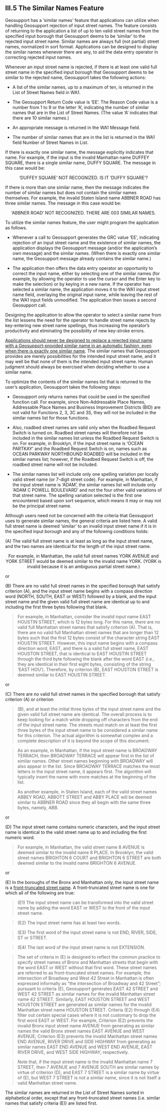 <h2>III.5 The Similar Names Feature</h2>

Geosupport has a ‘similar names’ feature that applications can utilize when handling Geosupport rejection of input street names.  The feature consists of returning to the application a list of up to ten valid street names from the specified input borough that Geosupport deems to be ‘similar’ to the rejected input street name.  Similar names are always full (not partial) street names, normalized in sort format.  Applications can be designed to display the similar names whenever there are any, to aid the data entry operator in correcting rejected input names.

Whenever an input street name is rejected, if there is at least one valid full street name in the specified input borough that Geosupport deems to be similar to the rejected name, Geosupport takes the following actions:

* A list of the similar names, up to a maximum of ten, is returned in the List of Street Names field in WA1.

* The Geosupport Return Code value is ‘EE’.  The Reason Code value is a number from 1 to 9 or the letter ‘A’, indicating the number of similar names that are in the List of Street Names.  (The value ‘A’ indicates that there are 10 similar names.)

* An appropriate message is returned in the WA1 Message field.

* The number of similar names that are in the list is returned in the WA1 field Number of Street Names in List.

If there is exactly one similar name, the message explicitly indicates that name.  For example, if the input is the invalid Manhattan name DUFFEY SQUARE, there is a single similar name, DUFFY SQUARE.  The message in this case would be:

<center>‘DUFFEY SQUARE’ NOT RECOGNIZED. IS IT ‘DUFFY SQUARE’?</center>

If there is more than one similar name, then the message indicates the number of similar names but does not contain the similar names themselves.  For example, the invalid Staten Island name ABBNER ROAD has three similar names.  The message in this case would be:

<center>‘ABBNER ROAD’ NOT RECOGNIZED. THERE ARE 003 SIMILAR NAMES.</center>

To utilize the similar names feature, the user might program the application as follows.

* Whenever a call to Geosupport generates the GRC value ‘EE’, indicating rejection of an input street name and the existence of similar names, the application displays the Geosupport message (and/or the application’s own message) and the similar names.  (When there is exactly one similar name, the Geosupport message already contains the similar name.)  

* The application then offers the data entry operator an opportunity to correct the input name, either by selecting one of the similar names (for example, by allowing the operator to use the cursor and the Enter key to make the selection) or by keying in a new name.  If the operator has selected a similar name, the application moves it to the WA1 input street name field, overlaying the original input name, while leaving the rest of the WA1 input fields unmodified.  The application then issues a second Geosupport call.  

Designing the application to allow the operator to select a similar name from the list lessens the need for the operator to handle street name rejects by key-entering new street name spellings, thus increasing the operator’s productivity and eliminating the possibility of new key-stroke errors.

<u>Applications should never be designed to replace a rejected input name with a Geosupport-provided similar name in an automatic fashion, even when there is exactly one similar name</u>.  The similar names that Geosupport provides are merely possibilities for the intended input street name, and it may well be that none of them is the intended input street name.  Human judgment should always be exercised when deciding whether to use a similar name.

To optimize the contents of the similar names list that is returned to the user’s application, Geosupport takes the following steps:

* Geosupport only returns names that could be used in the specified function call.  For example, since Non-Addressable Place Names, Addressable Place Names and Business Improvement Districts (BID) are not valid for Functions 2, 3, 3C and 3S, they will not be included in the similar names list for those functions.

* Also, roadbed street names are valid only when the Roadbed Request Switch is turned on.  Roadbed street names will therefore not be included in the similar names list unless the Roadbed Request Switch is on.  For example, in Brooklyn, if the input street name is ‘OCEAN PARTKAY’ and the Roadbed Request Switch is on, names such as OCEAN PARKWAY NORTHBOUND ROADBED will be included in the similar names list; however, if the Roadbed Request Switch is off, the roadbed street name will not be included.

* The similar names list will include only one spelling variation per locally valid street name (or 7-digit street code).  For example, in Manhattan, if the input street name is ‘ADAM’, the similar names list will include only ‘ADAM C POWELL BOULEVARD’ and not the four other valid variations of that street name.  The spelling variation selected is the first one encountered based upon sort sequence, which means it may or may not be the principal street name.

Although users need not be concerned with the criteria that Geosupport uses to generate similar names, the general criteria are listed here.  A valid full street name is deemed ‘similar’ to an invalid input street name if it is in the specified input borough and any of the following conditions holds:

(A)	The valid full street name is at least as long as the input street name, and the two names are identical for the length of the input street name.  

<center>For example, in Manhattan, the valid full street names YORK AVENUE and YORK STREET would be deemed similar to the invalid name YORK.  (YORK is invalid because it is an ambiguous partial street name.)</center>

or

(B)	There are no valid full street names in the specified borough that satisfy criterion (A), and the input street name begins with a compass direction word (NORTH, SOUTH, EAST or WEST) followed by a blank, and the input street name and the given valid full street name are identical up to and including the first three bytes following that blank.

> For example, in Manhattan, consider the invalid input name EAST HOUSTIN STREET, which is 12 bytes long.  For this name, there are no valid full Manhattan street names that satisfy criterion (A).  That is, there are no valid full Manhattan street names that are longer than 12 bytes such that the first 12 bytes consist of the character string EAST HOUSTIN STREET.  However, this input name begins with a compass direction word, EAST, and there is a valid full street name, EAST HOUSTON STREET, that is identical to EAST HOUSTIN STREET through the third byte following the blank after the word EAST (i.e., they are identical in their first eight bytes, consisting of the string ‘EAST HOU’).  Therefore, by criterion (B), EAST HOUSTON STREET is deemed similar to EAST HOUSTIN STREET.

or

(C)	There are no valid full street names in the specified borough that satisfy criterion (A) or criterion
>(B), and at least the initial three bytes of the input street name and the given valid full street name are identical.  The overall process is to keep looking for a match while dropping off characters from the end of the input street name.  The streets must match on at least the first three bytes of the input street name to be considered a similar name for this criterion.  The actual algorithm is somewhat complex and a complete description of it is beyond the scope of this document.

>As an example, in Manhattan, if the input street name is BROADWAY TERRACH, then BROADWAY TERRACE will appear first in the list of similar names.  Other street names beginning with BROADWAY will also appear in the list.  Since BROADWAY TERRACE matches the most letters in the input street name, it appears first.  The algorithm will typically insert the name with more matches at the beginning of the list.  

>As another example, in Staten Island, each of the valid street names ABBEY ROAD, ABBOTT STREET and ABBY PLACE will be deemed similar to ABBNER ROAD since they all begin with the same three bytes, namely, ABB.

or

(D)	The input street name contains numeric characters, and the input street name is identical to the valid street name up to and including the first numeric word.


>For example, in Manhattan, the valid street name 8 AVENUE is deemed similar to the invalid name 8 PLACE.  In Brooklyn, the valid street names BRIGHTON 6 COURT and BRIGHTON 6 STREET are both deemed similar to the invalid name BRIGHTON 6 AVENUE.

or

(E)	In the boroughs of the Bronx and Manhattan only, the input street name is a <u>front-truncated street name</u>.  A front-truncated street name is one for which all of the following are true:

>(E1) The input street name can be transformed into the valid street name by adding the word EAST or WEST to the front of the input street name.

>(E2) The input street name has at least two words.

>(E3) The first word of the input street name is not END, RIVER, SIDE, ST or STREET.

>(E4) The last word of the input street name is not EXTENSION.

>The set of criteria in (E) is designed to reflect the common practice to specify street names of Bronx and Manhattan streets that begin with the word EAST or WEST without that first word.  These street names are referred to as front-truncated street names.  For example, the intersection of Broadway and West 42 Street in Manhattan is often expressed informally as “the intersection of Broadway and 42 Street”;  pursuant to criteria (E), Geosupport generates EAST 42 STREET and WEST 42 STREET as similar names for the invalid Manhattan street name 42 STREET.  Similarly, EAST HOUSTON STREET and WEST HOUSTON STREET are generated as similar names for the invalid Manhattan street name HOUSTON STREET.  Criteria (E2) through (E4) filter out certain special cases where it is not customary to drop the first word EAST or WEST.  For example, Criterion (E2) prevents the invalid Bronx input street name AVENUE from generating as similar names the valid Bronx street names EAST AVENUE and WEST AVENUE;  Criterion (E3) prevents the invalid Manhattan street names END AVENUE, RIVER DRIVE and SIDE HIGHWAY from generating as similar names EAST END AVENUE and WEST END AVENUE, EAST RIVER DRIVE, and WEST SIDE HIGHWAY, respectively.

>Note that, if the input street name is the invalid Manhattan name 7 STREET, then 7 AVENUE and 7 AVENUE SOUTH are similar names by virtue of criterion (D), and EAST 7 STREET is a similar name by virtue of (E), but WEST 7 STREET is not a similar name, since it is not itself a valid Manhattan street name.

The similar names are returned in the List of Street Names sorted in alphabetical order, except that any front-truncated street names (i.e. similar names that satisfy criteria (E)) are listed first.
